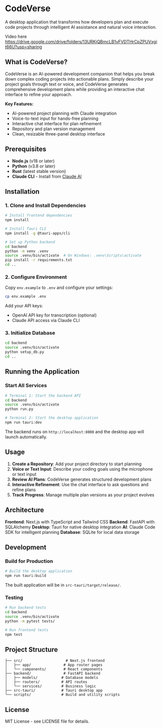 # CodeVerse

A desktop application that transforms how developers plan and execute code projects through intelligent AI assistance and natural voice interaction.

Video here https://drive.google.com/drive/folders/13URKjQBmcLB1vFVDTHrCpZPUVxgit66U?usp=sharing

## What is CodeVerse?

CodeVerse is an AI-powered development companion that helps you break down complex coding projects into actionable plans. Simply describe your project goals through text or voice, and CodeVerse generates comprehensive development plans while providing an interactive chat interface to refine your approach.

**Key Features:**
- AI-powered project planning with Claude integration
- Voice-to-text input for hands-free planning
- Interactive chat interface for plan refinement
- Repository and plan version management
- Clean, resizable three-panel desktop interface

## Prerequisites

- **Node.js** (v18 or later)
- **Python** (v3.8 or later) 
- **Rust** (latest stable version)
- **Claude CLI** - Install from [Claude AI](https://claude.ai/chat)

## Installation

### 1. Clone and Install Dependencies

```bash
# Install frontend dependencies
npm install

# Install Tauri CLI
npm install -g @tauri-apps/cli

# Set up Python backend
cd backend
python -m venv .venv
source .venv/bin/activate  # On Windows: .venv\Scripts\activate
pip install -r requirements.txt
cd ..
```

### 2. Configure Environment

Copy `env.example` to `.env` and configure your settings:

```bash
cp env.example .env
```

Add your API keys:
- OpenAI API key for transcription (optional)
- Claude API access via Claude CLI

### 3. Initialize Database

```bash
cd backend
source .venv/bin/activate
python setup_db.py
cd ..
```

## Running the Application

### Start All Services

```bash
# Terminal 1: Start the backend API
cd backend
source .venv/bin/activate
python run.py

# Terminal 2: Start the desktop application
npm run tauri:dev
```

The backend runs on `http://localhost:8000` and the desktop app will launch automatically.

## Usage

1. **Create a Repository**: Add your project directory to start planning
2. **Voice or Text Input**: Describe your coding goals using the microphone or text input
3. **Review AI Plans**: CodeVerse generates structured development plans
4. **Interactive Refinement**: Use the chat interface to ask questions and refine plans
5. **Track Progress**: Manage multiple plan versions as your project evolves

## Architecture

**Frontend**: Next.js with TypeScript and Tailwind CSS
**Backend**: FastAPI with SQLAlchemy
**Desktop**: Tauri for native desktop integration
**AI**: Claude Code SDK for intelligent planning
**Database**: SQLite for local data storage

## Development

### Build for Production

```bash
# Build the desktop application
npm run tauri:build
```

The built application will be in `src-tauri/target/release/`.

### Testing

```bash
# Run backend tests
cd backend
source .venv/bin/activate
python -m pytest tests/

# Run frontend tests
npm test
```

## Project Structure

```
├── src/                    # Next.js frontend
│   ├── app/               # App router pages
│   └── components/        # React components
├── backend/               # FastAPI backend
│   ├── models/           # Database models
│   ├── routers/          # API routes
│   └── services/         # Business logic
├── src-tauri/            # Tauri desktop app
└── scripts/              # Build and utility scripts
```

## License

MIT License - see LICENSE file for details.